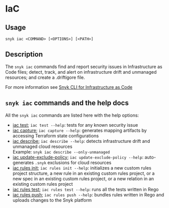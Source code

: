 # IaC

## Usage

`snyk iac <COMMAND> [<OPTIONS>] [<PATH>]`

## Description

The `snyk iac` commands find and report security issues in Infrastructure as Code files; detect, track, and alert on infrastructure drift and unmanaged resources; and create a .driftigore file.

For more information see [Snyk CLI for Infrastructure as Code](https://docs.snyk.io/scan-cloud-deployment/snyk-infrastructure-as-code/snyk-cli-for-infrastructure-as-code)

## `snyk iac` commands and the help docs

All the `snyk iac` commands are listed here with the help options:

* [iac test](iac-test.md); `iac test --help`: tests for any known security issue
* [iac capture](iac-capture.md); `iac capture --help`: generates mapping artifacts by accessing Terraform state configurations
* [iac describe](iac-describe.md); `iac describe --help`: detects infrastructure drift and unmanaged cloud resources\
  Example: `snyk iac describe --only-unmanaged`
* [iac update-exclude-policy](iac-update-exclude-policy.md); `iac update-exclude-policy --help`: auto-generates `.snyk` exclusions for cloud resources
* [iac rules init](iac-rules-init.md); `iac rules init --help`: initializes a new custom rules project structure, a new rule in an existing custom rules project, or a new spec in an existing custom rules project, or a new relation in an existing custom rules project
* [iac rules test](iac-rules-test.md); `iac rules test --help`: runs all the tests written in Rego
* [iac rules push](iac-rules-push.md); `iac rules push --help`: bundles rules written in Rego and uploads changes to the Snyk platform
